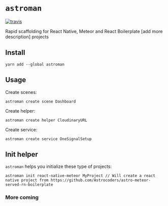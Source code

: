 # `astroman`
[![travis](https://travis-ci.org/Astrocoders/astroman.svg?branch=develop)](https://travis-ci.org/Astrocoders/astroman)

Rapid scaffolding for React Native, Meteor and React Boilerplate [add more description] projects

## Install
```
yarn add --global astroman
```

## Usage
Create scenes:
```
astroman create scene Dashboard
```
Create helper:
```
astroman create helper CloudinaryURL
```
Create service:
```
astroman create service OneSignalSetup
```
## Init helper
`astroman` helps you initialize these type of projects:
```
astroman init react-native-meteor MyProject // Will create a react native project from https://github.com/Astrocoders/astro-meteor-served-rn-boilerplate
```

### More coming
